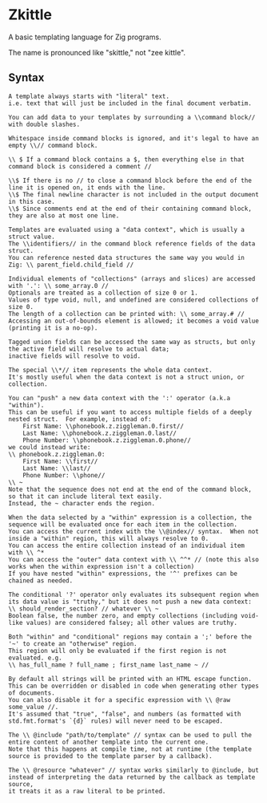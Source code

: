 # Zkittle

A basic templating language for Zig programs.

The name is pronounced like "skittle," not "zee kittle".

## Syntax

    A template always starts with "literal" text.
    i.e. text that will just be included in the final document verbatim.

    You can add data to your templates by surrounding a \\command block// with double slashes.
    
    Whitespace inside command blocks is ignored, and it's legal to have an empty \\// command block.

    \\ $ If a command block contains a $, then everything else in that command block is considered a comment //
    
    \\$ If there is no // to close a command block before the end of the line it is opened on, it ends with the line.
    \\$ The final newline character is not included in the output document in this case.
    \\$ Since comments end at the end of their containing command block, they are also at most one line.

    Templates are evaluated using a "data context", which is usually a struct value.
    The \\identifiers// in the command block reference fields of the data struct.
    You can reference nested data structures the same way you would in Zig: \\ parent_field.child_field //

    Individual elements of "collections" (arrays and slices) are accessed with '.': \\ some_array.0 //
    Optionals are treated as a collection of size 0 or 1.
    Values of type void, null, and undefined are considered collections of size 0.
    The length of a collection can be printed with: \\ some_array.# //
    Accessing an out-of-bounds element is allowed; it becomes a void value (printing it is a no-op).

    Tagged union fields can be accessed the same way as structs, but only the active field will resolve to actual data;
    inactive fields will resolve to void.

    The special \\*// item represents the whole data context.
    It's mostly useful when the data context is not a struct union, or collection.

    You can "push" a new data context with the ':' operator (a.k.a "within").
    This can be useful if you want to access multiple fields of a deeply nested struct.  For example, instead of:
        First Name: \\phonebook.z.ziggleman.0.first//
        Last Name: \\phonebook.z.ziggleman.0.last//
        Phone Number: \\phonebook.z.ziggleman.0.phone//
    we could instead write:
    \\ phonebook.z.ziggleman.0:
        First Name: \\first//
        Last Name: \\last//
        Phone Number: \\phone//
    \\ ~
    Note that the sequence does not end at the end of the command block, so that it can include literal text easily.
    Instead, the ~ character ends the region.

    When the data selected by a "within" expression is a collection, the sequence will be evaluated once for each item in the collection.
    You can access the current index with the \\@index// syntax.  When not inside a "within" region, this will always resolve to 0.
    You can access the entire collection instead of an individual item with \\ ^*
    You can access the "outer" data context with \\ ^^* // (note this also works when the within expression isn't a collection)
    If you have nested "within" expressions, the '^' prefixes can be chained as needed.

    The conditional '?' operator only evaluates its subsequent region when its data value is "truthy," but it does not push a new data context:
    \\ should_render_section? // whatever \\ ~
    Boolean false, the number zero, and empty collections (including void-like values) are considered falsey; all other values are truthy.

    Both "within" and "conditional" regions may contain a ';' before the '~' to create an "otherwise" region.
    This region will only be evaluated if the first region is not evaluated. e.g.
    \\ has_full_name ? full_name ; first_name last_name ~ //

    By default all strings will be printed with an HTML escape function.
    This can be overridden or disabled in code when generating other types of documents.
    You can also disable it for a specific expression with \\ @raw some_value //.
    It's assumed that "true", "false", and numbers (as formatted with std.fmt.format's `{d}` rules) will never need to be escaped.

    The \\ @include "path/to/template" // syntax can be used to pull the entire content of another template into the current one.
    Note that this happens at compile time, not at runtime (the template source is provided to the template parser by a callback).

    The \\ @resource "whatever" // syntax works similarly to @include, but instead of interpreting the data returned by the callback as template source,
    it treats it as a raw literal to be printed.
